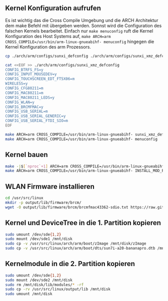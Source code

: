 
## Kernel Konfiguration aufrufen
Es ist wichtig das die Cross Compile Umgebung und die ARCH Architektur dem make
Befehl mit übergeben werden. Sonnst wird die Configuration des falschen Kernels bearbeitet.
Einfach nur `make menuconfig` ruft die Kernel Konfiguration des Host Systems auf,
`make ARCH=arm CROSS_COMPILE=/usr/bin/arm-linux-gnueabihf- menuconfig` hingegen die
Kernel Konfiguration des arm Prozessors.

```bash
cp ./arch/arm/configs/sunxi_defconfig ./arch/arm/configs/sunxi_xmz_defconfig
```

```bash
cat <<EOF >> ./arch/arm/configs/sunxi_xmz_defconfig
CONFIG_BTRFS_FS=y
CONFIG_INPUT_MOUSEDEV=y
CONFIG_TOUCHSCREEN_EDT_FT5X06=m
WIRELESS=y
CONFIG_CFG80211=m
CONFIG_MAC80211=m
CONFIG_MAC80211_LEDS=y
CONFIG_WLAN=y
CONFIG_BRCMFMAC=y
CONFIG_USB_SERIAL=m
CONFIG_USB_SERIAL_GENERIC=y
CONFIG_USB_SERIAL_FTDI_SIO=m
EOF
```
```bash
make ARCH=arm CROSS_COMPILE=/usr/bin/arm-linux-gnueabihf- sunxi_xmz_defconfig
make ARCH=arm CROSS_COMPILE=/usr/bin/arm-linux-gnueabihf- menuconfig
```

## Kernel bauen
```bash
make -j$[`nproc`+1] ARCH=arm CROSS_COMPILE=/usr/bin/arm-linux-gnueabihf- zImage modules dtbs
make ARCH=arm CROSS_COMPILE=/usr/bin/arm-linux-gnueabihf- INSTALL_MOD_PATH=output modules_install
```

## WLAN Firmware installieren
```bash
cd /usr/src/linux
mkdir -p output/lib/firmware/brcm/
wget -O output/lib/firmware/brcm/brcmfmac43362-sdio.txt https://raw.githubusercontent.com/zzeroo/xMZ-Mod-Touch-Image/master/share/brcmfmac43362-sdio.txt
```

## Kernel und DeviceTree in die 1. Partition kopieren
```bash
sudo umount /dev/sde{1,2}
sudo mount /dev/sde1 /mnt/disk
sudo cp -v /usr/src/linux/arch/arm/boot/zImage /mnt/disk/zImage
sudo cp -v /usr/src/linux/arch/arm/boot/dts/sun7i-a20-bananapro.dtb /mnt/disk/sun7i-a20-bananapro.dtb
```

## Kernelmodule in die 2. Partition kopieren
```bash
sudo umount /dev/sde{1,2}
sudo mount /dev/sde2 /mnt/disk
sudo rm /mnt/disk/lib/modules/* -rf
sudo cp -rv /usr/src/linux/output/lib /mnt/disk
sudo umount /mnt/disk
```

